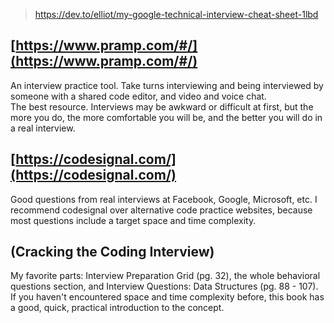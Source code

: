 
> https://dev.to/elliot/my-google-technical-interview-cheat-sheet-1lbd

## [https://www.pramp.com/#/](https://www.pramp.com/#/)

An interview practice tool. Take turns interviewing and being interviewed by someone with a shared code editor, and video and voice chat.  
The best resource. Interviews may be awkward or difficult at first, but the more you do, the more comfortable you will be, and the better you will do in a real interview.

## [](https://dev.to/elliot/my-google-technical-interview-cheat-sheet-1lbd#httpscodesignalcom)[https://codesignal.com/](https://codesignal.com/)

Good questions from real interviews at Facebook, Google, Microsoft, etc. I recommend codesignal over alternative code practice websites, because most questions include a target space and time complexity.

## [](https://dev.to/elliot/my-google-technical-interview-cheat-sheet-1lbd#cracking-the-coding-interview)(Cracking the Coding Interview)

My favorite parts: Interview Preparation Grid (pg. 32), the whole behavioral questions section, and Interview Questions: Data Structures (pg. 88 - 107). If you haven't encountered space and time complexity before, this book has a good, quick, practical introduction to the concept.
